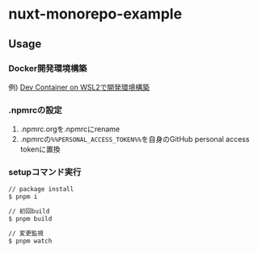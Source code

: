 # nuxt-monorepo-example

## Usage

### Docker開発環境構築
例) [Dev Container on WSL2で開発環境構築](https://zenn.dev/ykdev/articles/14a108290e24f9)

### .npmrcの設定
1. .npmrc.orgを.npmrcにrename
2. .npmrcの`%%PERSONAL_ACCESS_TOKEN%%`を自身のGitHub personal access tokenに置換

### setupコマンド実行
```bash
// package install
$ pnpm i

// 初回build
$ pnpm build

// 変更監視
$ pnpm watch
```